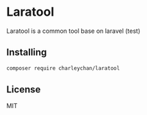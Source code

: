 # Laratool

Laratool is a common tool base on laravel (test)

## Installing

```bash
composer require charleychan/laratool
```

## License

MIT
